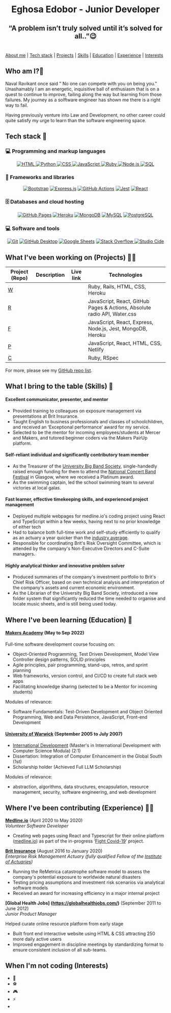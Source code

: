 <h1 align="center"> Eghosa Edobor - Junior Developer</h1>

## <h2 align="center"> “A problem isn’t truly solved until it’s solved for all..”😉</h2>

#

[About me](#about_me) | [Tech stack](#tech-stack) | [Projects](#projects) | [Skills](#skills) | [Education](#education) | [Experience](#experience) | [Interests](#interests)

</div>

## <a name="about_me">Who am I?🐺</a>

Naval Ravikant once said " No one can compete with you on being you." Unashamably I am an energetic, inquisitive ball of enthusiasm that is on a quest to continue to improve, failing along the way but learning from those failures. My journey as a solftware engineer has shown me there is a right way to fail. 

Having previously venture into Law and Development, no other career could quite satisfy my urge to learn than the software engineering space.


## <a name="tech-stack">Tech stack 🤖</a> 
### 💻 Programming and markup languages


<p align="center">
        </a>
        <!-- HTML -->
        <a href="https://github.com/aeghosa?tab=repositories" target="_blank"><img alt="HTML"
                        src="https://img.shields.io/badge/HTML-239120?style=for-the-badge&logo=html5&logoColor=white">
        </a>
        <!-- Python -->
        <a href="https://github.com/aeghosa?tab=repositories" target="_blank"><img alt="Python"
                        src="https://img.shields.io/badge/Python-3776AB?style=for-the-badge&logo=python&logoColor=white">
        </a>
        <!-- CSS  -->
        <a href="https://github.com/aeghosa?tab=repositories" target="_blank"><img alt="CSS"
                        src="https://img.shields.io/badge/CSS-239120?&style=for-the-badge&logo=css3&logoColor=white">
        </a>
        <!-- JavaScript -->
        <a href="https://github.com/aeghosa?tab=repositories" target="_blank"><img alt="JavaScript"
                        src="https://img.shields.io/badge/JavaScript-F7DF1E?style=for-the-badge&logo=javascript&logoColor=white">
        </a>
        <!-- Ruby -->
        <a href="https://github.com/aeghosa?tab=repositoriess" target="_blank"><img alt="Ruby"
                        src="https://img.shields.io/badge/Ruby-CC342D?style=for-the-badge&logo=ruby&logoColor=white">
        </a>
        <!-- Node -->
        <a href="https://github.com/aeghosa?tab=repositories" target="_blank"><img alt="Node.js"
                        src="https://img.shields.io/badge/Node.js-43853D?style=for-the-badge&logo=node.js&logoColor=white">
        </a>
        <!-- SQL -->
        <a href="https://github.com/aeghosa?tab=repositories" target="_blank"><img alt="SQL"
                        src="https://img.shields.io/badge/SQL-005C84?style=for-the-badge&logo=sql&logoColor=white">
        </a>
  </p>
  
  ### 🧰 Frameworks and libraries
  

<p align="center">
    <a href="#"><img alt="Bootstrap" src="https://img.shields.io/badge/Bootstrap-563D7C?style=for-the-badge&logo=bootstrap&logoColor=white"></a>
    <a href="#"><img alt="Express.js" src="https://img.shields.io/badge/Express.js-404D59?style=for-the-badge"></a>
    <a href="#"><img alt="GitHub Actions" src="https://img.shields.io/badge/GitHub_Actions-2088FF?style=for-the-badge&logo=github-actions&logoColor=white"></a>
    <a href="#"><img alt="Jest" src="https://img.shields.io/badge/Jest-323330?style=for-the-badge&logo=Jest&logoColor=white"></a>
    <a href="#"><img alt="React" src="https://img.shields.io/badge/React_Native-20232A?style=for-the-badge&logo=react&logoColor=61DAFB"></a>
</p>


### 🗄️ Databases and cloud hosting


<p align="center">
    <a href="#"><img alt="GitHub Pages" src="https://img.shields.io/badge/GitHub_Pages-2088FF?style=for-the-badge&logo=github-actions&logoColor=white"></a>
    <a href="#"><img alt="Heroku" src="https://img.shields.io/badge/Heroku-430098?style=for-the-badge&logo=heroku&logoColor=white"></a>
    <a href="#"><img alt="MongoDB" src ="https://img.shields.io/badge/MongoDB-4EA94B?style=for-the-badge&logo=mongodb&logoColor=white"></a>
    <a href="#"><img alt="MySQL" src="https://img.shields.io/badge/MySQL-00000F?style=for-the-badge&logo=mysql&logoColor=white"></a>
    <a href="#"><img alt="PostgreSQL" src ="https://img.shields.io/badge/PostgreSQL-316192?style=for-the-badge&logo=postgresql&logoColor=white"></a>
</p>

### 💻 Software and tools


<p align="center">
    <a href="#"><img alt="Git" src="https://img.shields.io/badge/GIT-E44C30?style=for-the-badge&logo=git&logoColor=white"></a>
    <a href="#"><img alt="GitHub Desktop" src="https://img.shields.io/badge/GitHub_Desktop-2088FF?style=for-the-badge&logo=github-Desktop&logoColor=white"></a>
    <a href="#"><img alt="Google Sheets" src="https://img.shields.io/badge/Google%20Sheets-34A853?style=for-the-badge&logo=google-sheets&logoColor=white"></a>
    <a href="#"><img alt="Stack Overflow" src="https://img.shields.io/badge/Stack_Overflow-FE7A16?style=for-the-badge&logo=stack-overflow&logoColor=white">
  </a>
  <a href="#"><img alt="Studio Cide" src= "https://img.shields.io/badge/Visual_Studio-5C2D91?style=for-the-badge&logo=visual%20studio&logoColor=white">
</p>


## <a name="projects">What I've been working on (Projects) 👨‍💻</a>

| Project (Repo)   | Description | Live link | Technologies |
|---        |---          |---   |---           |
| [W](https:) |  |  | Ruby, Rails, HTML, CSS, Heroku |
| [R](https:) |  |  | JavaScript, React, GitHub Pages & Actions, Absolute radio API, Water.css |
| [F](https:) |  |  | JavaScript, React, Express, Node.js, Jest, MongoDB, Heroku |
| [P](https:) |  |  | JavaScript, React, HTML, CSS, Netlify |
| [C](https:) |  |  | Ruby, RSpec |

For more, please see my [GitHub repo list](https://github.com/jasylwong?tab=repositories).

## <a name="skills">What I bring to the table (Skills) 👏</a>

#### Excellent communicator, presenter, and mentor ####
- Provided training to colleagues on exposure management via presentations at Brit Insurance.
- Taught English to business professionals and classes of schoolchildren, and received an ‘Exceptional performance’ award for my service.
- Selected to be the mentor for incoming employees/students at Mercer and Makers, and tutored beginner coders via the Makers PairUp platform.

#### Self-reliant individual and significantly contributory team member ####
- As the Treasurer of the [University Big Band Society](http://thebigband.co.uk/), single-handedly raised enough funding for them to attend the [National Concert Band Festival](https://www.ncbf.info/) in Glasgow, where we received a Platinum award.
- As the swimming captain, led the school swimming team to several victories at local galas.

#### Fast learner, effective timekeeping skills, and experienced project management ####
- Deployed multiple webpages for medline.io's coding project using React and TypeScript within a few weeks, having next to no prior knowledge of either tech
- Had to balance both full-time work and self-study efficiently to qualify as an actuary a year quicker than the [industry average](https://www.theactuary.com/archive/old-articles/part-6/a-long-road-3F/).
- Responsible for coordinating Brit's Risk Oversight Committee, which is attended by the company's Non-Executive Directors and C-Suite managers.

#### Highly analytical thinker and innovative problem solver ####
- Produced summaries of the company's investment portfolio to Brit's Chief Risk Officer, based on own technical analysis and interpretation of the company's assets and current economic environment.
- As the Librarian of the University Big Band Society, introduced a new folder system that significantly reduced the time needed to organise and locate music sheets, and is still being used today.

## <a name="education">Where I've been learning (Education) 📖</a>


#### [Makers Academy](https://makers.tech/) (May to Sep 2022)

Full-time software development course focusing on:	
- Object-Oriented Programming, Test Driven Development, Model View Controller design patterns, SOLID principles
- Agile principles, pair programming, stand-ups, retros, and sprint planning
- Web frameworks, version control, and CI/CD to create full stack web apps
- Facilitating knowledge sharing (selected to be a Mentor for incoming students)

Modules of relevance: 
- Software Fundamentals: Test-Driven Development and Object Oriented Programming, Web and Data Persistence, JavaScript, Front-end Development

#### [University of Warwick](https://warwick.ac.uk/) (September 2005 to July 2007)

- [International Development](https://warwick.ac.uk/study/postgraduate/courses/internationaldevelopment/) (Master's in International Development with Computer Science Modula) (2:1)
- Dissertation: Integration of Computer Enhancement in the Global South (1st)
- Scholarship holder (Achieved Full LLM Scholarship)

Modules of relevance: 
- abstraction, algorithms, data structures, encapsulation, resource management, security, software engineering, and web development


## <a name="experience">Where I've been contributing (Experience) 👨‍💼</a>

**[Medline.io](https://www.medline.io)** (April 2020 to May 2020)    
*Volunteer Software Developer*
- Creating web pages using React and Typescript for their online platform ([medline.io](http://www.medline.io/)) as part of the in-progress ‘[Fight Covid-19](https://www.donatecode.com/project/fight-covid-19-platform-connecting-medical-supply-needs-with-suppliers/)’ project.

**[Brit Insurance](https://www.britinsurance.com/)** (August 2016 to January 2020)    
*Enterprise Risk Management Actuary (fully qualified Fellow of the [Institute of Actuaries](https://www.actuaries.org.uk/))*  
- Running the ReMetrica catastrophe software model to assess the company's potential exposure to worldwide natural disasters
- Testing pricing assumptions and investment risk scenarios via analytical software models
- Received an award for increasing efficiency in a major internal project


**[Global Health Jobs] (https://globalhealthjobs.com/)** (September 2011 to June 2012)   
*Junior Product Manager*
 
Helped curate online resource platform from early stage       
        
- Built front end interactive website using HTML & CSS attracting 250 more daily active users
- Improved engagement in discipline meetings by standardizing format to ensure consistent inclusion of all sub-teams.


## <a name="interests">When I'm not coding (Interests)</a>

- 🚴
- ⚽
- 🎮
- ⚡
- 

